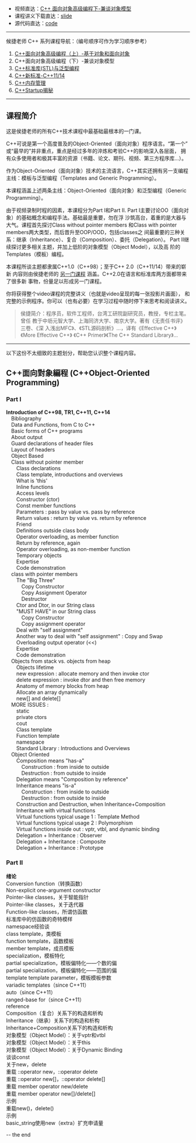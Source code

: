 + 视频直达：[C++ 面向对象高级编程下-兼谈对象模型]()
+ 课程讲义下载直达：[slide](slide/)
+ 源代码直达：[code](code/)

----

候捷老师 C++ 系列课程导航：（编号顺序可作为学习顺序参考）

1. [C++面向对象高级编程（上）-基于对象和面向对象](../C++-OOPBase1-HouJie/)
2. C++面向对象高级编程（下）-兼谈对象模型
3. [C++标准库(STL)与泛型编程](../C++-STL-HouJie/)
4. [C++新标准-C++11/14](../C++-newC++11&14-HouJie/)
5. [C++内存管理](../C++-MemoryManagement-HouJie/)
6. [C++Startup揭秘](../)



---

## 课程简介

这是侯捷老师的所有C++技术课程中最基础最根本的一门课。

C++可说是第一个高度普及的Object-Oriented（面向对象）程序语言。“第一个”
或“最早的”并非重点，重点是经过多年的淬炼和考验C++的影响深入各层面，
拥有众多使用者和极其丰富的资源（书籍、论文、期刊、视频、第三方程序库…）。

作为Object-Oriented（面向对象）技术的主流语言，C++其实还拥有另一支编程
主线：模板与泛型编程（Templates and Generic Programming）。

本课程涵盖上述两条主线：Object-Oriented（面向对象）和泛型编程（Generic
Programming）。

由于视频录制时程的因素，本课程分为Part I和Part II.
Part I主要讨论OO（面向对象）的基础概念和编程手法。基础最是重要，勿在浮
沙筑高台，着重的是大器与大气。课程首先探讨Class without pointer members
和Class with pointer members两大类型，而后晋升至OOP/OOD，包括classes之
间最重要的三种关系：继承（Inheritance）、复合（Composition）、委托（Delegation）。
Part II继续探讨更多相关主题，并加上低阶的对象模型（Object Model），以及高
阶的Templates（模板）编程。

本课程所谈主题都隶属C++1.0（C++98）；至于C++ 2.0（C++11/14）带来的崭新
内容则由侯捷老师的 [另一门课程](../C++-newC++11&14-HouJie) 涵盖。C++2.0在语言和标准库两方面都带来了很多新
事物，份量足以形成另一门课程。

你将获得整个video课程的完整讲义（也就是video呈现的每一张投影片画面），
和完整的示例程序。你可以（也有必要）在学习过程中随时停下来思考和阅读讲义。

> 侯捷简介：程序员，软件工程师，台湾工研院副研究员，教授，专栏主笔。曾任
> 教于中坜元智大学、上海同济大学、南京大学。著有《无责任书评》三卷、《深
> 入浅出MFC》、《STL源码剖析》…，译有《Effective C++》《More Effective C++》
> 《C++ Primer》《The C++ Standard Library》…



---

以下这份不太细致的主题划分，帮助您认识整个课程内容。

## C++面向對象編程 (C++Object-Oriented Programming)

### Part I

**Introduction of C++98, TR1, C++11, C++14**<br>
&emsp;Bibliography<br>
&emsp;Data and Functions, from C to C++<br>
&emsp;Basic forms of C++ programs<br>
&emsp;About output<br>
&emsp;Guard declarations of header files<br>
&emsp;Layout of headers<br>
&emsp;Object Based<br>
&emsp;Class without pointer member<br>
&emsp;&emsp;Class declarations<br>
&emsp;&emsp;Class template, introductions and overviews<br>
&emsp;&emsp;What is 'this'<br>
&emsp;&emsp;Inline functions<br>
&emsp;&emsp;Access levels<br>
&emsp;&emsp;Constructor (ctor)<br>
&emsp;&emsp;Const member functions<br>
&emsp;&emsp;Parameters : pass by value vs. pass by reference<br>
&emsp;&emsp;Return values : return by value vs. return by reference<br>
&emsp;&emsp;Friend<br>
&emsp;&emsp;Definitions outside class body<br>
&emsp;&emsp;Operator overloading, as member function<br>
&emsp;&emsp;Return by reference, again<br>
&emsp;&emsp;Operator overloading, as non-member function<br>
&emsp;&emsp;Temporary objects<br>
&emsp;&emsp;Expertise<br>
&emsp;&emsp;Code demonstration<br>
&emsp;class with pointer members<br>
&emsp;&emsp;The "Big Three"<br>
&emsp;&emsp;&emsp;Copy Constructor<br>
&emsp;&emsp;&emsp;Copy Assignment Operator<br>
&emsp;&emsp;&emsp;Destructor<br>
&emsp;&emsp;Ctor and Dtor, in our String class<br>
&emsp;&emsp;"MUST HAVE" in our String class<br>
&emsp;&emsp;&emsp;Copy Constructor<br>
&emsp;&emsp;&emsp;Copy assignment operator<br>
&emsp;&emsp;Deal with "self assignment"<br>
&emsp;&emsp;Another way to deal with "self assignment" : Copy and Swap<br>
&emsp;&emsp;Overloading output operator (<<)<br>
&emsp;&emsp;Expertise<br>
&emsp;&emsp;Code demonstration<br>
&emsp;Objects from stack vs. objects from heap<br>
&emsp;&emsp;Objects lifetime<br>
&emsp;&emsp;new expression : allocate memory and then invoke ctor<br>
&emsp;&emsp;delete expression : invoke dtor and then free memory<br>
&emsp;&emsp;Anatomy of memory blocks from heap<br>
&emsp;&emsp;Allocate an array dynamically<br>
&emsp;&emsp;new[] and delete[]<br>
&emsp;MORE ISSUES :<br>
&emsp;&emsp;static<br>
&emsp;&emsp;private ctors<br>
&emsp;&emsp;cout<br>
&emsp;&emsp;Class template<br>
&emsp;&emsp;Function template<br>
&emsp;&emsp;namespace<br>
&emsp;&emsp;Standard Library : Introductions and Overviews<br>
&emsp;Object Oriented<br>
&emsp;&emsp;Composition means "has-a"<br>
&emsp;&emsp;&emsp;Construction : from inside to outside<br>
&emsp;&emsp;&emsp;Destruction : from outside to inside<br>
&emsp;&emsp;Delegation means "Composition by reference"<br>
&emsp;&emsp;Inheritance means "is-a"<br>
&emsp;&emsp;&emsp;Construction : from inside to outside<br>
&emsp;&emsp;&emsp;Destruction : from outside to inside<br>
&emsp;&emsp;Construction and Destruction, when Inheritance+Composition<br>
&emsp;&emsp;Inheritance with virtual functions<br>
&emsp;&emsp;Virtual functions typical usage 1 : Template Method<br>
&emsp;&emsp;Virtual functions typical usage 2 : Polymorphism<br>
&emsp;&emsp;Virtual functions inside out : vptr, vtbl, and dynamic binding<br>
&emsp;&emsp;Delegation + Inheritance : Observer<br>
&emsp;&emsp;Delegation + Inheritance : Composite<br>
&emsp;&emsp;Delegation + Inheritance : Prototype<br>

### Part II

**绪论**<br>
Conversion function（转换函数）<br>
Non-explicit one-argument constructor<br>
Pointer-like classes，关于智能指针<br>
Pointer-like classes，关于迭代器<br>
Function-like classes，所谓仿函数<br>
标准库中的仿函数的奇特模样<br>
namespace经验谈<br>
class template，类模板<br>
function template，函数模板<br>
member template，成员模板<br>
specialization，模板特化<br>
partial specialization，模板偏特化——个数的偏<br>
partial specialization，模板偏特化——范围的偏<br>
template template parameter，模板模板参数<br>
variadic templates（since C++11）<br>
auto（since C++11）<br>
ranged-base for（since C++11）<br>
reference<br>
Composition（复合）关系下的构造和析构<br>
Inheritance（继承）关系下的构造和析构<br>
Inheritance+Composition关系下的构造和析构<br>
对象模型（Object Model）：关于vptr和vtbl<br>
对象模型（Object Model）：关于this<br>
对象模型（Object Model）：关于Dynamic Binding<br>
谈谈const<br>
关于new，delete<br>
重载 ::operator new，::operator delete<br>
重载 ::operator new[]，::operator delete[]<br>
重载 member operator new/delete<br>
重载 member operator new[]/delete[]<br>
示例<br>
重载new()，delete()<br>
示例<br>
basic_string使用new（extra）扩充申请量

-- the end

